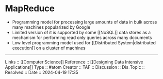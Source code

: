 # MapReduce

- Programming model for processing large amounts of data in bulk across many machines popularized by Google
- Limited version of it is supported by some [[NoSQL]] data stores as a mechanism for performing read only queries across many documents
- Low level programming model used for [[Distributed System|distributed execution]] on a cluster of machines

---
Links :: [[Computer Science]]
Reference :: [[Designing Data Intensive Applications]]
Type :: #atom
Creator ::
TAF ::
Discussion ::
Dis_Topic :: 
Resolved ::
Date :: 2024-04-19 17:35

